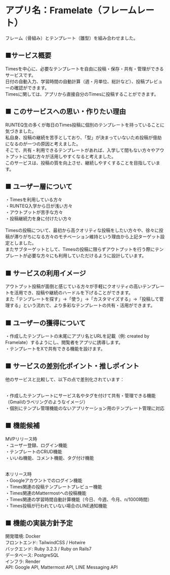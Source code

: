 # アプリ名：Framelate（フレームレート）
フレーム（骨組み）とテンプレート（雛型）を組み合わせました。
<br>


## ■サービス概要

  Timesを中心に、必要なテンプレートを自由に投稿・保存・共有・管理ができるサービスです。
  <br>
  日付の自動入力、学習時間の自動計算（週・月単位、総計など）、投稿プレビューの確認ができます。
  <br>
  Timesに関しては、アプリから直接自分のTimesに投稿することができます。


## ■ このサービスへの思い・作りたい理由

  RUNTEQ生の多くが毎日のTimes投稿に個別のテンプレートを持っていることに気づきました。
  <br>
  私自身、投稿の継続を苦手としており、「型」が決まっていないため投稿が億劫になるのが一つの原因と考えました。
  <br>
  そこで、共有・利用できるテンプレートがあれば、入学して間もない方々やアウトプットに悩む方々が活用しやすくなると考えました。
  <br>
  このサービスは、投稿の質を向上させ、継続しやすくすることを目指しています。
  <br>


## ■ ユーザー層について

  ・Timesを利用している方々
  <br>
  ・RUNTEQ入学から日が浅い方々
  <br>
  ・アウトプットが苦手な方々
  <br>
  ・投稿継続力を身に付けたい方々
  <br>
  <br>
  Timesの投稿について、最初から高クオリティな投稿をしたい方々や、徐々に投稿が滞りがちになる方々のモチベーション維持という理由から上記ターゲット設定としました。
  <br>
  またサブターゲットとして、Timesの投稿に限らずアウトプットを行う際にテンプレートが必要な方々にも利用していただけるように設計しています。
  <br>


## ■ サービスの利用イメージ

  アウトプット投稿が面倒と感じている方々が手軽にクオリティの高いテンプレートを活用でき、投稿や継続のハードルを下げることができます。
  <br>
  また「テンプレートを探す」→「使う」→「カスタマイズする」→「投稿して管理する」という流れで、より多彩なテンプレートの共有・活用ができます。
  <br>


## ■ ユーザーの獲得について

  ・作成したテンプレートの末尾にアプリ名とURLを記載（例: created by Framelate）するようにし、閲覧者をアプリに誘導します。
  <br>
  ・テンプレートをXで共有できる機能を設けます。
  <br>


## ■ サービスの差別化ポイント・推しポイント

  他のサービスと比較して、以下の点で差別化されています：
  <br>
  <br>

  ・作成したテンプレートにサービス名やタグを付けて共有・管理できる機能（Gmailのラベリングのようなイメージ）
  <br>
  ・個別にテンプレ管理機能のないアプリケーション用のテンプレート管理に対応
  <br>


## ■ 機能候補

  MVPリリース時
  <br>
  ・ユーザー登録、ログイン機能
  <br>
  ・テンプレートのCRUD機能
  <br>
  ・いいね機能、コメント機能、タグ付け機能
  <br>
  <br>

  本リリース時
  <br>
  ・Googleアカウントでのログイン機能
  <br>
  ・Times関連の投稿テンプレートプレビュー機能
  <br>
  ・Times関連のMattermostへの投稿機能
  <br>
  ・Times関連の学習時間自動計算機能（今日、今週、今月、n/1000時間）
  <br>
  ・Times投稿が行われていない場合のLINE通知機能
  <br>


## ■ 機能の実装方針予定

  開発環境:	Docker
  <br>
  フロントエンド:	TailwindCSS / Hotwire
  <br>
  バックエンド:	Ruby 3.2.3 / Ruby on Rails7
  <br>
  データベース:	PostgreSQL
  <br>
  インフラ:	Render
  <br>
  API: Google API, Mattermost API, LINE Messaging API
  <br>
